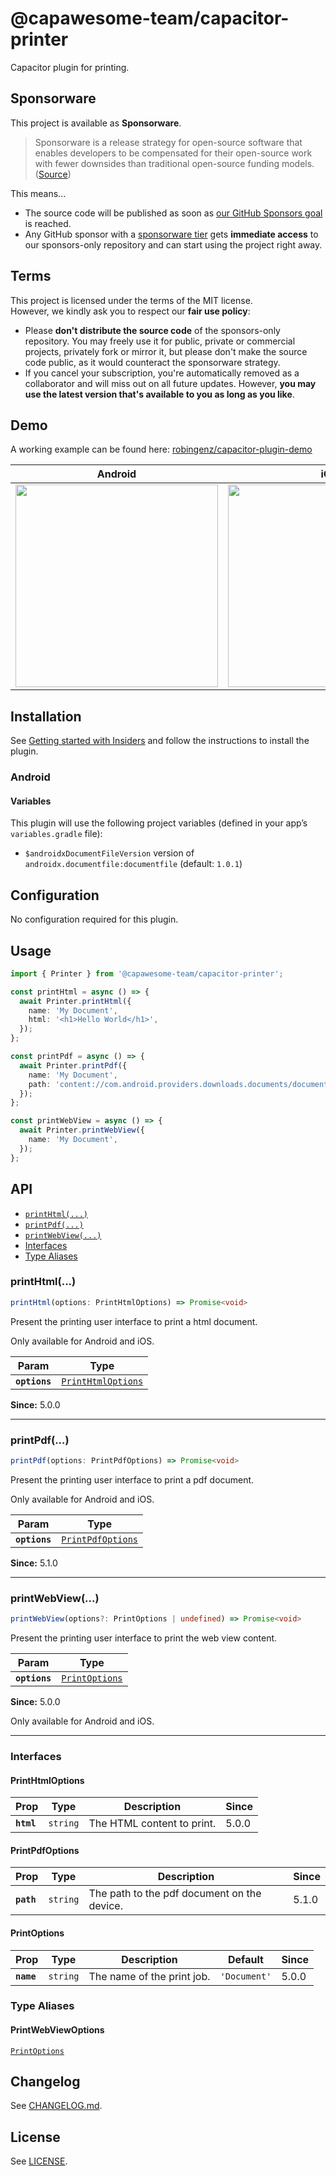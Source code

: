 # @capawesome-team/capacitor-printer

Capacitor plugin for printing.

## Sponsorware

This project is available as **Sponsorware**.

> Sponsorware is a release strategy for open-source software that enables developers to be compensated for their open-source work with fewer downsides than traditional open-source funding models. ([Source](https://github.com/sponsorware/docs))

This means...

- The source code will be published as soon as [our GitHub Sponsors goal](https://github.com/sponsors/capawesome-team) is reached.
- Any GitHub sponsor with a [sponsorware tier](https://github.com/sponsors/capawesome-team?frequency=recurring) gets **immediate access** to our sponsors-only repository and can start using the project right away.

## Terms

This project is licensed under the terms of the MIT license.  
However, we kindly ask you to respect our **fair use policy**:

- Please **don't distribute the source code** of the sponsors-only repository. You may freely use it for public, private or commercial projects, privately fork or mirror it, but please don't make the source code public, as it would counteract the sponsorware strategy.
- If you cancel your subscription, you're automatically removed as a collaborator and will miss out on all future updates. However, **you may use the latest version that's available to you as long as you like**.

## Demo

A working example can be found here: [robingenz/capacitor-plugin-demo](https://github.com/robingenz/capacitor-plugin-demo)

| Android                                                                                                                             | iOS                                                                                                                                 |
| ----------------------------------------------------------------------------------------------------------------------------------- | ----------------------------------------------------------------------------------------------------------------------------------- |
| <img src="https://github.com/capawesome-team/capacitor-plugins/assets/13857929/7de4bcb3-aa59-43bc-a882-2796964be539" width="324" /> | <img src="https://github.com/capawesome-team/capacitor-plugins/assets/13857929/d796d9f0-32c1-4d5c-b38f-ab46509a5eda" width="324" /> |

## Installation

See [Getting started with Insiders](https://capawesome.io/sponsors/insiders/getting-started/?plugin=capacitor-printer) and follow the instructions to install the plugin.

### Android

#### Variables

This plugin will use the following project variables (defined in your app’s `variables.gradle` file):

- `$androidxDocumentFileVersion` version of `androidx.documentfile:documentfile` (default: `1.0.1`)

## Configuration

No configuration required for this plugin.

## Usage

```typescript
import { Printer } from '@capawesome-team/capacitor-printer';

const printHtml = async () => {
  await Printer.printHtml({
    name: 'My Document',
    html: '<h1>Hello World</h1>',
  });
};

const printPdf = async () => {
  await Printer.printPdf({
    name: 'My Document',
    path: 'content://com.android.providers.downloads.documents/document/msf%3A1000000485',
  });
};

const printWebView = async () => {
  await Printer.printWebView({
    name: 'My Document',
  });
};
```

## API

<docgen-index>

* [`printHtml(...)`](#printhtml)
* [`printPdf(...)`](#printpdf)
* [`printWebView(...)`](#printwebview)
* [Interfaces](#interfaces)
* [Type Aliases](#type-aliases)

</docgen-index>

<docgen-api>
<!--Update the source file JSDoc comments and rerun docgen to update the docs below-->

### printHtml(...)

```typescript
printHtml(options: PrintHtmlOptions) => Promise<void>
```

Present the printing user interface to print a html document.

Only available for Android and iOS.

| Param         | Type                                                          |
| ------------- | ------------------------------------------------------------- |
| **`options`** | <code><a href="#printhtmloptions">PrintHtmlOptions</a></code> |

**Since:** 5.0.0

--------------------


### printPdf(...)

```typescript
printPdf(options: PrintPdfOptions) => Promise<void>
```

Present the printing user interface to print a pdf document.

Only available for Android and iOS.

| Param         | Type                                                        |
| ------------- | ----------------------------------------------------------- |
| **`options`** | <code><a href="#printpdfoptions">PrintPdfOptions</a></code> |

**Since:** 5.1.0

--------------------


### printWebView(...)

```typescript
printWebView(options?: PrintOptions | undefined) => Promise<void>
```

Present the printing user interface to print the web view content.

| Param         | Type                                                  |
| ------------- | ----------------------------------------------------- |
| **`options`** | <code><a href="#printoptions">PrintOptions</a></code> |

**Since:** 5.0.0

Only available for Android and iOS.

--------------------


### Interfaces


#### PrintHtmlOptions

| Prop       | Type                | Description                | Since |
| ---------- | ------------------- | -------------------------- | ----- |
| **`html`** | <code>string</code> | The HTML content to print. | 5.0.0 |


#### PrintPdfOptions

| Prop       | Type                | Description                                 | Since |
| ---------- | ------------------- | ------------------------------------------- | ----- |
| **`path`** | <code>string</code> | The path to the pdf document on the device. | 5.1.0 |


#### PrintOptions

| Prop       | Type                | Description                | Default                 | Since |
| ---------- | ------------------- | -------------------------- | ----------------------- | ----- |
| **`name`** | <code>string</code> | The name of the print job. | <code>'Document'</code> | 5.0.0 |


### Type Aliases


#### PrintWebViewOptions

<code><a href="#printoptions">PrintOptions</a></code>

</docgen-api>

## Changelog

See [CHANGELOG.md](https://github.com/capawesome-team/capacitor-plugins/blob/main/packages/printer/CHANGELOG.md).

## License

See [LICENSE](https://github.com/capawesome-team/capacitor-plugins/blob/main/packages/printer/LICENSE).
